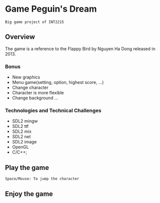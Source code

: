 # Game Peguin's Dream

    Big game project of INT2215

## Overview
  The game is a reference to the Flappy Bird by Nguyen Ha Dong released in 2013.

### Bonus
- New graphics
- Menu game(setting, option, highest score, ...)
- Change character
- Character is more flexible
- Change background
...


### Technologies and Technical Challenges

- SDL2 mingw
- SDL2 ttf
- SDL2 mix
- SDL2 net
- SDL2 image
- OpenGL
- C/C++;

## Play the game

    Space/Mouse: To jump the character

## Enjoy the game
